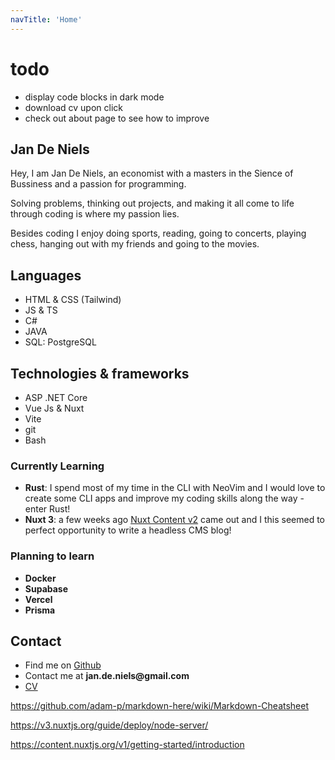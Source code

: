 ```yaml
---
navTitle: 'Home'
---
```


# todo
- display code blocks in dark mode
- download cv upon click
- check out about page to see how to improve 

## Jan De Niels

Hey, I am Jan De Niels, an economist with a masters in the Sience of Bussiness and a passion for programming.

Solving problems, thinking out projects, and making it all come to life through coding is where my passion lies.

Besides coding I enjoy doing sports, reading, going to concerts, playing chess, hanging out with my friends and going to the movies. 

## Languages

- HTML & CSS (Tailwind)
- JS & TS
- C#  
- JAVA
- SQL: PostgreSQL

## Technologies & frameworks

- ASP .NET Core
- Vue Js & Nuxt
- Vite
- git
- Bash

### Currently Learning

- **Rust**: I spend most of my time in the CLI with NeoVim and I would love to create some CLI apps and improve my coding skills along the way - enter Rust!
- **Nuxt 3**: a few weeks ago [Nuxt Content v2](https://twitter.com/nuxt_js/status/1529161019112800256) came out and I this seemed to perfect opportunity to write a headless CMS blog!

### Planning to learn

- **Docker**
- **Supabase**
- **Vercel**
- **Prisma**

## Contact
- Find me on [Github](https://github.com/JDN89)
- Contact me at __jan.de.niels@gmail.com__
- [CV](/public/CV.pdf)

https://github.com/adam-p/markdown-here/wiki/Markdown-Cheatsheet

https://v3.nuxtjs.org/guide/deploy/node-server/


https://content.nuxtjs.org/v1/getting-started/introduction